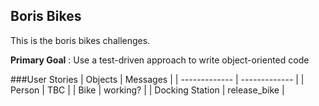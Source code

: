 ## Boris Bikes

This is the boris bikes challenges.

**Primary Goal** : Use a test-driven approach to write object-oriented code

###User Stories
| Objects  | Messages |
| ------------- | ------------- |
| Person  | TBC  |
| Bike | working?  |
| Docking Station | release_bike  |
